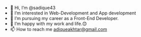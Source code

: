 - 👋 Hi, I’m @sadique43
- 👀 I’m interested in Web-Development and App development
- 🌱 I’m pursuing my career as a Front-End Developer.
- 💞️ I’m happy with my work and life.😊
- 📫 How to reach me adiqueakhtar@gmail.com

<!---
sadique43/sadique43 is a ✨ special ✨ repository because its `README.md` (this file) appears on your GitHub profile.
You can click the Preview link to take a look at your changes.
--->
